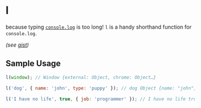 # l
because typing [`console.log`](https://developer.mozilla.org/en-US/docs/Web/API/Console/log) is too long! `l` is a handy shorthand function for `console.log`.

*(see [gist](https://gist.github.com/karlpatrickespiritu/ade7ad00ba00d35cc2bc))*

Sample Usage
------
```JavaScript
l(window); // Window {external: Object, chrome: Object…}

l('dog', { name: 'john', type: 'puppy' }); // dog Object {name: "john", type: "puppy"}

l('I have no life', true, { job: 'programmer' }); // I have no life true Object {job: "programmer"}

```



